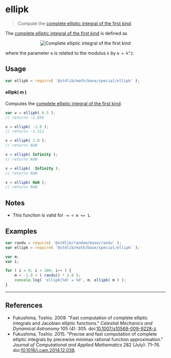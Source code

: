 <!--

@license Apache-2.0

Copyright (c) 2019 The Stdlib Authors.

Licensed under the Apache License, Version 2.0 (the "License");
you may not use this file except in compliance with the License.
You may obtain a copy of the License at

   http://www.apache.org/licenses/LICENSE-2.0

Unless required by applicable law or agreed to in writing, software
distributed under the License is distributed on an "AS IS" BASIS,
WITHOUT WARRANTIES OR CONDITIONS OF ANY KIND, either express or implied.
See the License for the specific language governing permissions and
limitations under the License.

-->

# ellipk

> Compute the [complete elliptic integral of the first kind][elliptic-integral].

<section class="intro">

The [complete elliptic integral of the first kind][elliptic-integral] is defined as

<!-- <equation class="equation" label="eq:complete_elliptic_integral_first_kind" align="center" raw="K(m)=\int_0^\tfrac{\pi}{2} \frac{d\theta}{\sqrt{1-m \sin^2\theta}}" alt="Complete elliptic integral of the first kind"> -->

<div class="equation" align="center" data-raw-text="K(m)=\int_0^\tfrac{\pi}{2} \frac{d\theta}{\sqrt{1-m \sin^2\theta}}" data-equation="eq:complete_elliptic_integral_first_kind">
    <img src="https://cdn.jsdelivr.net/gh/stdlib-js/stdlib@fa2cf1d471224644251a972f9424f30bde62c2c3/lib/node_modules/@stdlib/math/base/special/ellipk/docs/img/equation_complete_elliptic_integral_first_kind.svg" alt="Complete elliptic integral of the first kind">
    <br>
</div>

<!-- </equation> -->

where the parameter `m` is related to the modulus `k` by `m = k^2`.

</section>

<!-- /.intro -->

<section class="usage">

## Usage

```javascript
var ellipk = require( '@stdlib/math/base/special/ellipk' );
```

#### ellipk( m )

Computes the [complete elliptic integral of the first kind][elliptic-integral].

```javascript
var v = ellipk( 0.5 );
// returns ~1.854

v = ellipk( -1.0 );
// returns ~1.311

v = ellipk( 2.0 );
// returns NaN

v = ellipk( Infinity );
// returns NaN

v = ellipk( -Infinity );
// returns NaN

v = ellipk( NaN );
// returns NaN
```

</section>

<!-- /.usage -->

<section class="notes">

## Notes

-   This function is valid for `-∞ < m <= 1`.

</section>

<!-- /.notes -->

<section class="examples">

## Examples

<!-- eslint no-undef: "error" -->

```javascript
var randu = require( '@stdlib/random/base/randu' );
var ellipk = require( '@stdlib/math/base/special/ellipk' );

var m;
var i;

for ( i = 0; i < 100; i++ ) {
    m = -1.0 + ( randu() * 2.0 );
    console.log( 'ellipk(%d) = %d', m, ellipk( m ) );
}
```

</section>

<!-- /.examples -->

* * *

<section class="references">

## References

-   Fukushima, Toshio. 2009. "Fast computation of complete elliptic integrals and Jacobian elliptic functions." _Celestial Mechanics and Dynamical Astronomy_ 105 (4): 305. doi:[10.1007/s10569-009-9228-z][@fukushima:2009a].
-   Fukushima, Toshio. 2015. "Precise and fast computation of complete elliptic integrals by piecewise minimax rational function approximation." _Journal of Computational and Applied Mathematics_ 282 (July): 71–76. doi:[10.1016/j.cam.2014.12.038][@fukushima:2015a].

</section>

<!-- /.references -->

<section class="links">

[elliptic-integral]: https://en.wikipedia.org/wiki/Elliptic_integral

[@fukushima:2009a]: https://doi.org/10.1007/s10569-009-9228-z

[@fukushima:2015a]: https://doi.org/10.1016/j.cam.2014.12.038

</section>

<!-- /.links -->
